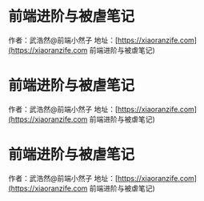 # 前端进阶与被虐笔记
作者：武浩然@前端小然子
地址：[https://xiaoranzife.com](https://xiaoranzife.com 前端进阶与被虐笔记)
# 前端进阶与被虐笔记
作者：武浩然@前端小然子
地址：[https://xiaoranzife.com](https://xiaoranzife.com 前端进阶与被虐笔记)
# 前端进阶与被虐笔记
作者：武浩然@前端小然子
地址：[https://xiaoranzife.com](https://xiaoranzife.com 前端进阶与被虐笔记)
